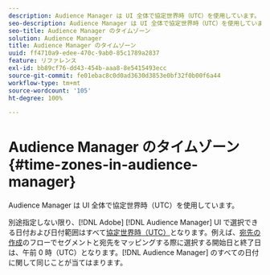 ```yaml
---
description: Audience Manager は UI 全体で協定世界時（UTC）を使用しています。
seo-description: Audience Manager は UI 全体で協定世界時（UTC）を使用しています。
seo-title: Audience Manager のタイムゾーン
solution: Audience Manager
title: Audience Manager のタイムゾーン
uuid: ff4710a9-edee-470c-9ab0-85c1789a2837
feature: リファレンス
exl-id: bb89cf76-dd43-454b-aaa8-8e5415493ecc
source-git-commit: fe01ebac8c0d0ad3630d3853e0bf32f0b00f6a44
workflow-type: tm+mt
source-wordcount: '105'
ht-degree: 100%

---
```


# Audience Manager のタイムゾーン {#time-zones-in-audience-manager}

Audience Manager は UI 全体で協定世界時（UTC）を使用しています。

別途指定しない限り、[!DNL Adobe] [!DNL Audience Manager] UI で選択できる日付および日付範囲はすべて[協定世界時（UTC）](https://www.timeanddate.com/worldclock/timezone/utc)となります。例えば、[宛先の作成](../features/destinations/create-cookie-destination.md#segments-mapping)のフローでセグメントと宛先をマッピングする際に選択する開始日と終了日は、午前 0 時（UTC）となります。[!DNL Audience Manager] のすべての日付に関して同じことが当てはまります。
